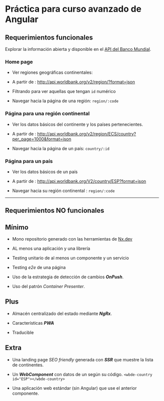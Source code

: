 # Práctica para curso avanzado de Angular

## Requerimientos funcionales

Explorar la información abierta y disponible en el [API del Banco Mundial](https://datahelpdesk.worldbank.org/knowledgebase/articles/898581-api-basic-call-structures).


### Home page

- Ver regiones geográficas continentales:

- A partir de : http://api.worldbank.org/v2/region/?format=json

- Filtrando para ver aquellas que tengan `id` numérico

- Navegar hacia la página de una región: `region/:code`

### Página para una región continental

- Ver los datos básicos del continente y los países pertenecientes.

- A partir de : http://api.worldbank.org/v2/region/ECS/country?per_page=1000&format=json

- Navegar hacia la página de un país: `country/:id`

### Página para un país

- Ver los datos básicos de un país

- A partir de : http://api.worldbank.org/V2/country/ESP?format=json

- Navegar hacia su región continental : `region/:code`

---

## Requerimientos NO funcionales

## Mínimo

- Mono repositorio generado con las herramientas de [Nx.dev](https://nx.dev/angular)

- AL menos una aplicación y una librería

- Testing unitario de al menos un componente y un servicio

- Testing _e2e_ de una página

- Uso de la estrategia de detección de cambios **_OnPush_**.

- Uso del patrón _Container Presenter_.

## Plus

- Almacén centralizado del estado mediante **_NgRx_**.

- Características **_PWA_**

- Traducible

## Extra

- Una landing page _SEO friendly_ generada con **_SSR_** que muestre la lista de continentes.

- Un _**WebComponent**_ con datos de un según su código. `<wbde-country id="ESP"></wbde-country>`

- Una aplicación web estándar (sin Angular) que use el anterior componente.
